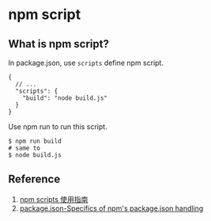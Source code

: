 # npm script

## What is npm script?
In package.json, use ```scripts``` define npm script.

```
{
  // ...
  "scripts": {
    "build": "node build.js"
  }
}
```
Use npm run to run this script.
```
$ npm run build
# same to
$ node build.js
```



## Reference
1. [npm scripts 使用指南](http://www.ruanyifeng.com/blog/2016/10/npm_scripts.html)
2. [package.json-Specifics of npm's package.json handling](https://docs.npmjs.com/files/package.json)
